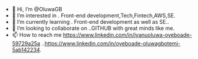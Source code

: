 - 👋 Hi, I’m @OluwaGB
- 👀 I’m interested in . Front-end development,Tech,Fintech,AWS,SE.
- 🌱 I’m currently learning . Front-end development as well as SE..
- 💞️ I’m looking to collaborate on ..GITHUB with great minds like me.
- 📫 How to reach me https://www.linkedin.com/in/iyanuoluwa-oyeboade-59729a25a
 ..https://www.linkedin.com/in/oyeboade-oluwagbotemi-5ab142234.

<!---
OluwaGB/OluwaGB is a ✨ special ✨ repository because its `README.md` (this file) appears on your GitHub profile.
You can click the Preview link to take a look at your changes.
--->
